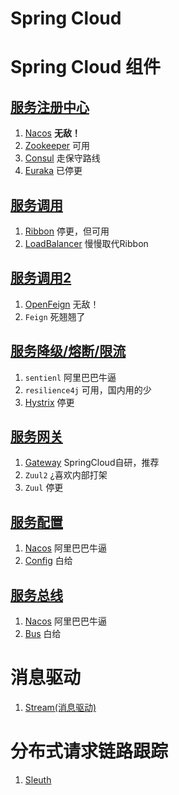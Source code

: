 # Spring Cloud





# Spring Cloud 组件

## [服务注册中心](https://github.com/andochiwa/SpringCloud/blob/master/Notes/%E6%9C%8D%E5%8A%A1%E6%B3%A8%E5%86%8C.md)

1. [Nacos](https://github.com/andochiwa/SpringCloud/blob/master/Notes/Nacos.md) **无敌！**
2. [Zookeeper](https://github.com/andochiwa/SpringCloud/blob/master/Notes/zookeeper.md) 可用
3. [Consul](https://github.com/andochiwa/SpringCloud/blob/master/Notes/Consul.md) 走保守路线
4. [Euraka](https://github.com/andochiwa/SpringCloud/blob/master/Notes/Eureka.md) 已停更

## [服务调用](https://github.com/andochiwa/SpringCloud/blob/master/Notes/%E6%9C%8D%E5%8A%A1%E8%B0%83%E7%94%A8.md)

1. [Ribbon](https://github.com/andochiwa/SpringCloud/blob/master/Notes/Ribbon.md) 停更，但可用
2. [LoadBalancer](https://github.com/andochiwa/SpringCloud/blob/master/Notes/Ribbon.md) 慢慢取代Ribbon

## [服务调用2](https://github.com/andochiwa/SpringCloud/blob/master/Notes/%E6%9C%8D%E5%8A%A1%E8%B0%83%E7%94%A8.md)

1. [OpenFeign](https://github.com/andochiwa/SpringCloud/blob/master/Notes/OpenFeign.md) 无敌！
2. `Feign` 死翘翘了

## [服务降级/熔断/限流](https://github.com/andochiwa/SpringCloud/blob/master/Notes/%E6%9C%8D%E5%8A%A1%E9%99%8D%E7%BA%A7.md)

1. `sentienl` 阿里巴巴牛逼
2. `resilience4j` 可用，国内用的少
3. [Hystrix](https://github.com/andochiwa/SpringCloud/blob/master/Notes/Hystrix.md) 停更

## [服务网关](https://github.com/andochiwa/SpringCloud/blob/master/Notes/%E6%9C%8D%E5%8A%A1%E7%BD%91%E5%85%B3.md)

1. [Gateway](https://github.com/andochiwa/SpringCloud/blob/master/Notes/Gateway.md) SpringCloud自研，推荐
2. `Zuul2` ¿喜欢内部打架
3. `Zuul` 停更

## [服务配置](https://github.com/andochiwa/SpringCloud/blob/master/Notes/%E6%9C%8D%E5%8A%A1%E9%85%8D%E7%BD%AE.md)

1. [Nacos](https://github.com/andochiwa/SpringCloud/blob/master/Notes/Nacos.md) 阿里巴巴牛逼
2. [Config](https://github.com/andochiwa/SpringCloud/blob/master/Notes/Config.md) 白给

## [服务总线](https://github.com/andochiwa/SpringCloud/blob/master/Notes/%E6%9C%8D%E5%8A%A1%E6%80%BB%E7%BA%BF.md)

1. [Nacos](https://github.com/andochiwa/SpringCloud/blob/master/Notes/Nacos.md) 阿里巴巴牛逼
2. [Bus](https://github.com/andochiwa/SpringCloud/blob/master/Notes/Bus.md) 白给

# 消息驱动

1. [Stream(消息驱动)](https://github.com/andochiwa/SpringCloud/blob/master/Notes/Stream.md)

# 分布式请求链路跟踪

1. [Sleuth](https://github.com/andochiwa/SpringCloud/blob/master/Notes/Sleuth.md)